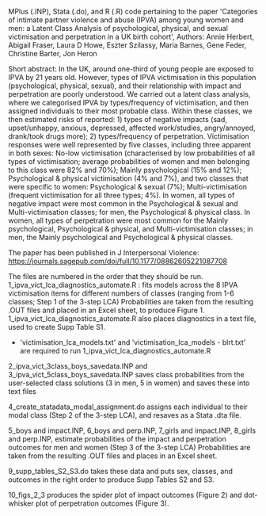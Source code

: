 MPlus (.INP), Stata (.do), and R (.R) code pertaining to the paper 'Categories of intimate partner violence and abuse (IPVA) among young women and men: 
a Latent Class Analysis of psychological, physical, and sexual victimisation and perpetration in a UK birth cohort', 
Authors: Annie Herbert, Abigail Fraser, Laura D Howe, Eszter Szilassy, Maria Barnes, Gene Feder, Christine Barter, Jon Heron

Short abstract: In the UK, around one-third of young people are exposed to IPVA by 21 years old. However,
types of IPVA victimisation in this population (psychological, physical, sexual), and their
relationship with impact and perpetration are poorly understood. 
We carried out a latent class analysis, where we categorised IPVA by types/frequency of victimisation, 
and then assigned individuals to their most probable class. Within these classes, we then estimated risks 
of reported: 1) types of negative impacts (sad, upset/unhappy, anxious, depressed, affected work/studies, 
angry/annoyed, drank/took drugs more); 2) types/frequency of perpetration. Victimisation responses were 
well represented by five classes, including three apparent in both sexes: No-low victimisation 
(characterised by low probabilities of all types of victimisation; average probabilities of women and men 
belonging to this class were 82% and 70%); Mainly psychological (15% and 12%); Psychological & physical 
victimisation (4% and 7%), and two classes that were specific to women: Psychological & sexual (7%); 
Multi-victimisation (frequent victimisation for all three types; 4%). In women, all types of negative 
impact were most common in the Psychological & sexual and Multi-victimisation classes; for men, the
Psychological & physical class. In women, all types of perpetration were most common for the 
Mainly psychological, Psychological & physical, and Multi-victimisation classes; in men, the
Mainly psychological and Psychological & physical classes.

The paper has been published in J Interpersonal Violence: https://journals.sagepub.com/doi/full/10.1177/08862605221087708

The files are numbered in the order that they should be run. 
1_ipva_vict_lca_diagnostics_automate.R : fits models across the 8 IPVA victimisation items for different numbers of classes (ranging from 1-6 classes; Step 1 of the 3-step LCA)
Probabilities are taken from the resulting .OUT files and placed in an Excel sheet, to produce Figure 1.
1_ipva_vict_lca_diagnostics_automate.R also places diagnostics in a text file, used to create Supp Table S1.
- 'victimisation_lca_models.txt' and 'victimisation_lca_models - blrt.txt' are required to run 1_ipva_vict_lca_diagnostics_automate.R

2_ipva_vict_3class_boys_savedata.INP and 3_ipva_vict_5class_boys_savedata.INP saves class probabilities from the user-selected class solutions (3 in men, 5 in women) 
and saves these into text files 

4_create_statadata_modal_assignment.do assigns each individual to their modal class (Step 2 of the 3-step LCA), and resaves as a Stata .dta file.

5_boys and impact.INP, 6_boys and perp.INP, 7_girls and impact.INP, 8_girls and perp.INP, estimate probabilities of the impact and perpetration outcomes for men and women (Step 3 of the 3-step LCA)
Probabilities are taken from the resulting .OUT files and places in an Excel sheet.

9_supp_tables_S2_S3.do takes these data and puts sex, classes, and outcomes in the right order to produce Supp Tables S2 and S3.

10_figs_2_3 produces the spider plot of impact outcomes (Figure 2) and dot-whisker plot of perpetration outcomes (Figure 3).
